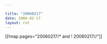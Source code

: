 ```yaml
---

title: "20060217"
date: 2006-02-17
layout: rut
---
```


[[!map pages="20060217/* and ! 20060217/*/*"]]
